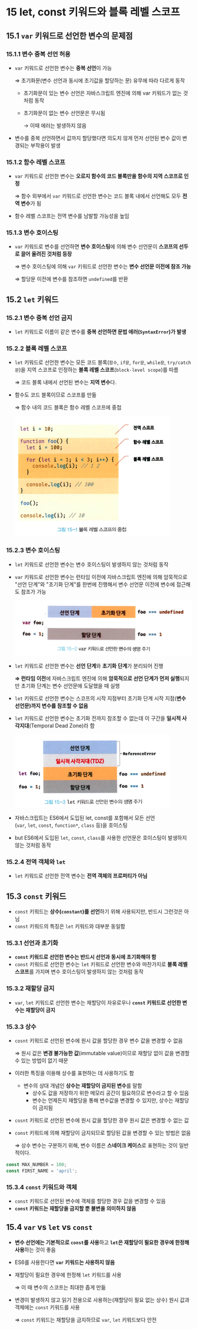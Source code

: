 # 15 let, const 키워드와 블록 레벨 스코프

## 15.1 `var` 키워드로 선언한 변수의 문제점

### 15.1.1 변수 중복 선언 허용

- `var` 키워드로 선언한 변수는 **중복 선언**이 가능

  ⇒ 초기화문(변수 선언과 동시에 초기값을 할당하는 문) 유무에 따라 다르게 동작

  - 초기화문이 있는 변수 선언은 자바스크립트 엔진에 의해 var 키워드가 없는 것처럼 동작
  - 초기화문이 없는 변수 선언문은 무시됨

    → 이때 에러는 발생하지 않음

- 변수를 중복 선언하면서 값까지 할당했다면 의도치 않게 먼저 선언된 변수 값이 변경되는 부작용이 발생

### 15.1.2 함수 레벨 스코프

- `var` 키워드로 선언한 변수는 **오로지 함수의 코드 블록만을 함수의 지역 스코프로 인정**

  ⇒ 함수 외부에서 `var` 키워드로 선언한 변수는 코드 블록 내에서 선언해도 모두 **전역 변수**가 됨

- 함수 레벨 스코프는 전역 변수를 남발할 가능성을 높임

### 15.1.3 변수 호이스팅

- `var` 키워드로 변수를 선언하면 **변수 호이스팅**에 의해 변수 선언문이 **스코프의 선두로 끌어 올려진 것처럼 등장**

  ⇒ 변수 호이스팅에 의해 `var` 키워드로 선언한 변수는 **변수 선언문 이전에 참조 가능**

  ⇒ 할당문 이전에 변수를 참조하면 `undefined`를 반환

## 15.2 `let` 키워드

### 15.2.1 변수 중복 선언 금지

- `let` 키워드로 이름이 같은 변수를 **중복 선언하면 문법 에러(`SyntaxError`)가 발생**

### 15.2.2 블록 레벨 스코프

- `let` 키워드로 선언한 변수는 모든 코드 블록(`함수`, `if문`, `for문`, `while문`, `try/catch문`)을 지역 스코프로 인정하는 **블록 레벨 스코프**(`block-level scope`)를 따름

  ⇒ 코드 블록 내에서 선언된 변수는 **지역 변수**다.

- 함수도 코드 블록이므로 스코프를 만듦

  ⇒ 함수 내의 코드 블록은 함수 레벨 스코프에 중첩

  ![](./public/chap15/chap15-1.png)

### 15.2.3 변수 호이스팅

- `let` 키워드로 선언한 변수는 변수 호이스팅이 발생하지 않는 것처럼 동작
- `var` 키워드로 선언한 변수는 런타임 이전에 자바스크립트 엔진에 의해 암묵적으로 "선언 단계"와 "초기화 단계"를 한번에 진행해서 변수 선언문 이전에 변수에 접근해도 참조가 가능

  ![](./public/chap15/chap15-2.png)

- `let` 키워드로 선언한 변수는 **선언 단계**와 **초기화 단계**가 분리되어 진행

  **⇒ 런타임 이전**에 자바스크립트 엔진에 의해 **암묵적으로 선언 단계가 먼저 실행**되지만 초기화 단계는 변수 선언문에 도달했을 때 실행

- `let` 키워드로 선언한 변수는 스코프의 시작 지점부터 초기화 단계 시작 지점(**변수 선언문)까지 변수를 참조할 수 없음**
- `let` 키워드로 선언한 변수는 초기화 전까지 참조할 수 없는데 이 구간을 **일시적 사각지대**(Temporal Dead Zone)라 함

  ![](./public/chap15/chap15-3.png)

- 자바스크립트는 ES6에서 도입된 let, const를 포함해서 모든 선언(`var`, `let`, `const`, `function*`, `class` 등)을 호이스팅
- but ES6에서 도입된 `let`, `const`, `class`를 사용한 선언문은 호이스팅이 발생하지 않는 것처럼 동작

### 15.2.4 전역 객체와 `let`

- `let` 키워드로 선언한 전역 변수는 **전역 객체의 프로퍼티가 아님**

## 15.3 `const` 키워드

- `const` 키워드는 **상수(`constant`)를 선언**하기 위해 사용되지만, 반드시 그런것은 아님
- `const` 키워드의 특징은 `let` 키워드와 대부분 동일함

### 15.3.1 선언과 초기화

- **`const` 키워드로 선언한 변수는 반드시 선언과 동시에 초기화해야 함**
- `const` 키워드로 선언한 변수는 `let` 키워드로 선언한 변수와 마찬가지로 **블록 레벨 스코프**를 가지며 변수 호이스팅이 발생하지 않는 것처럼 동작

### 15.3.2 재할당 금지

- `var`, `let` 키워드로 선언한 변수는 재할당이 자유로우나 **`const` 키워드로 선언한 변수는 재할당이 금지**

### 15.3.3 상수

- `cosnt` 키워드로 선언된 변수에 원시 값을 할당한 경우 변수 값을 변경할 수 없음

  ⇒ 원시 값은 **변경 불가능한 값**(immutable value)이므로 재할당 없이 값을 변경할 수 있는 방법이 없기 때문

- 이러한 특징을 이용해 상수를 표현하는 데 사용하기도 함
  - 변수의 상대 개념인 **상수는 재할당이 금지된 변수**를 말함
    - 상수도 값을 저장하기 위한 메모리 공간이 필요하므로 변수라고 할 수 있음
    - 변수는 언제든지 재할당을 통해 변수값을 변경할 수 있지만, 상수는 재할당이 금지됨
- `cosnt` 키워드로 선언된 변수에 원시 값을 할당한 경우 원시 값은 변경할 수 없는 값
- `const` 키워드에 의해 재할당이 금지되므로 할당된 값을 변경할 수 있는 방법은 없음

  ⇒ 상수 변수는 구분하기 위해, 변수 이름은 **스네이크 케이스**로 표현하는 것이 일반적이다.

```jsx
const MAX_NUMBER = 100;
const FIRST_NAME = 'april';
```

### 15.3.4 `const` 키워드와 객체

- `const` 키워드로 선언된 변수에 객체를 할당한 경우 값을 변경할 수 있음
- **`const` 키워드는 재할당을 금지할 뿐 불변을 의미하지 않음**

## 15.4 `var` vs `let` vs `const`

- **변수 선언에는 기본적으로 `const`를 사용**하고 **`let`은 재할당이 필요한 경우에 한정해 사용**하는 것이 좋음
- ES6를 사용한다면 **`var` 키워드는 사용하지 않음**
- 재할당이 필요한 경우에 한정해 `let` 키워드를 사용

  ⇒ 이 때 변수의 스코프는 최대한 좁게 만듦

- 변경이 발생하지 않고 읽기 전용으로 사용하는(재할당이 필요 없는 상수) 원시 값과 객체에는 `const` 키워드를 사용

  ⇒ `const` 키워드는 재할당을 금지하므로 `var`, `let` 키워드보다 안전

